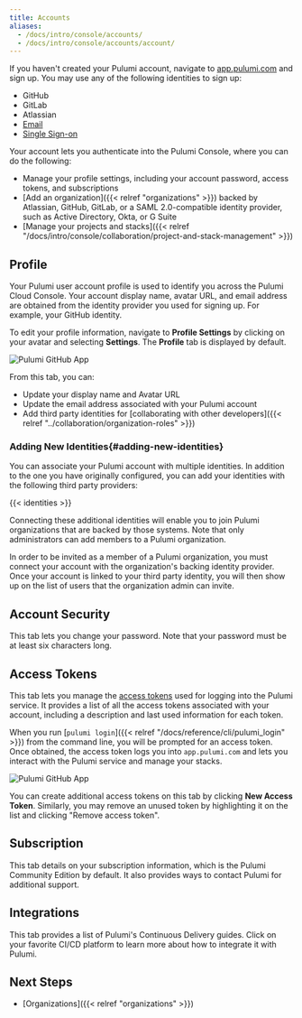 ```yaml
---
title: Accounts
aliases:
  - /docs/intro/console/accounts/
  - /docs/intro/console/accounts/account/
---
```


If you haven't created your Pulumi account, navigate to [app.pulumi.com](https://app.pulumi.com) and sign
up. You may use any of the following identities to sign up:

* GitHub
* GitLab
* Atlassian
* [Email](https://app.pulumi.com/signin/email)
* [Single Sign-on](https://app.pulumi.com/signin/sso)

Your account lets you authenticate into the Pulumi Console, where you can do the
following:

* Manage your profile settings, including your account password, access tokens, and subscriptions
* [Add an organization]({{< relref "organizations" >}}) backed by Atlassian, GitHub, GitLab, or a SAML
  2.0-compatible identity provider, such as Active Directory, Okta, or G Suite
* [Manage your projects and stacks]({{< relref "/docs/intro/console/collaboration/project-and-stack-management" >}})

## Profile

Your Pulumi user account profile is used to identify you across the Pulumi
Cloud Console.  Your account display name, avatar URL, and email address are
obtained from the identity provider you used for signing up. For example, your
GitHub identity.

To edit your profile information, navigate to **Profile Settings** by clicking
on your avatar and selecting **Settings**. The **Profile** tab is displayed by default.

<img class="shadow-2xl lg:max-w-xl" src="/images/docs/reference/service/user-profile-page.png" alt="Pulumi GitHub App">

From this tab, you can:

* Update your display name and Avatar URL
* Update the email address associated with your Pulumi account
* Add third party identities for [collaborating with other developers]({{< relref "../collaboration/organization-roles" >}})

### Adding New Identities{#adding-new-identities}

You can associate your Pulumi account with multiple identities. In addition to the one you have originally configured, you can add your identities with the following third party providers:

{{< identities >}}

Connecting these additional identities will enable
you to join Pulumi organizations that are backed by those systems. Note that only
administrators can add members to a Pulumi organization.

In order to be invited as a member of a Pulumi organization, you must connect
your account with the organization's backing identity provider. Once your
account is linked to your third party identity, you will then show up on the
list of users that the organization admin can invite.

## Account Security

This tab lets you change your password. Note that your password must be at least six characters long.

## Access Tokens

This tab lets you manage the [access tokens](https://en.wikipedia.org/wiki/Access_token) used for logging into the Pulumi service. It provides a list of all the access tokens associated with your account, including a description and last used information for each token.

When you run [`pulumi login`]({{< relref "/docs/reference/cli/pulumi_login" >}}) from the command line, you will be prompted for an access token. Once obtained, the access token logs you into `app.pulumi.com` and lets you interact with the Pulumi service and manage your stacks.

<img class="shadow-2xl lg:max-w-xl" src="/images/docs/reference/service/access-tokens.png" alt="Pulumi GitHub App">

You can create additional access tokens on this tab by clicking **New Access Token**. Similarly, you may remove an unused token by highlighting it on the list and clicking "Remove access token".

## Subscription

This tab  details on your subscription information, which is the Pulumi Community Edition by default. It also provides ways to contact Pulumi for additional support.

## Integrations

This tab provides a list of Pulumi's Continuous Delivery guides. Click on your favorite CI/CD platform to learn more about how to integrate it with Pulumi.

## Next Steps

* [Organizations]({{< relref "organizations" >}})
